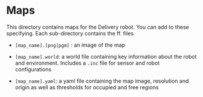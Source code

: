 # Maps

This directory contains maps for the Delivery robot. You can add to these specifying. Each sub-directory contains the ff. files

* `[map_name].[png|pgm]` : an image of the map

* `[map_name].world`: a world file containing key information about the robot and environment. Includes a `.inc` file for sensor and robot configurations

* `[map_name].yaml`: a yaml file containing the map image, resolution and origin as well as thresholds for occupied and free regions
